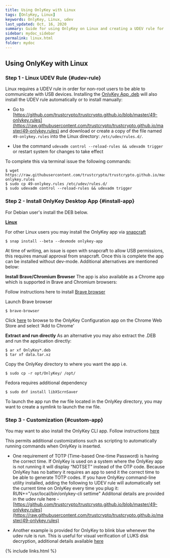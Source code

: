 ```yaml
---
title: Using OnlyKey with Linux
tags: [OnlyKey, Linux]
keywords: OnlyKey, Linux, udev
last_updated: Oct, 16, 2020
summary: Guide for using OnlyKey on Linux and creating a UDEV rule for OnlyKey.
sidebar: mydoc_sidebar
permalink: linux.html
folder: mydoc
---
```



## Using OnlyKey with Linux

### Step 1 - Linux UDEV Rule {#udev-rule}

Linux requires a UDEV rule in order for non-root users to be able to communicate with USB devices. Installing the [OnlyKey App .deb](https://github.com/trustcrypto/OnlyKey-App/releases/download/v5.3.3/OnlyKey_5.3.3_amd64.deb) will also install the UDEV rule automatically or to install manually:

- Go to [https://github.com/trustcrypto/trustcrypto.github.io/blob/master/49-onlykey.rules](https://raw.githubusercontent.com/trustcrypto/trustcrypto.github.io/master/49-onlykey.rules) and download or create a copy of the file named `49-onlykey.rules` into the Linux directory: `/etc/udev/rules.d/`.

- Use the command `udevadm control --reload-rules && udevadm trigger` or restart system for changes to take effect

To complete this via terminal issue the following commands:

```
$ wget https://raw.githubusercontent.com/trustcrypto/trustcrypto.github.io/master/49-onlykey.rules
$ sudo cp 49-onlykey.rules /etc/udev/rules.d/
$ sudo udevadm control --reload-rules && udevadm trigger
```

### Step 2 - Install OnlyKey Desktop App {#install-app}

For Debian user's install the DEB below.

[<i class="fa fa-linux fa-2x"></i> **Linux**](https://github.com/trustcrypto/OnlyKey-App/releases/download/v5.3.3/OnlyKey_5.3.3_amd64.deb)

For other Linux users you may install the OnlyKey app via [snapcraft](https://snapcraft.io/onlykey-app)

```
$ snap install --beta --devmode onlykey-app
```

At time of writing, an issue is open with snapcraft to allow USB permissions, this requires manual approval from snapcraft. Once this is complete the app can be installed without dev-mode. Additional alternatives are mentioned below:

**Install Brave/Chromium Browser**
The app is also available as a Chrome app which is supported in Brave and Chromium browsers:

Follow instructions here to install [Brave browser](https://brave-browser.readthedocs.io/en/latest/installing-brave.html#linux)

Launch Brave browser

```
$ brave-browser
```

Click [here](https://chrome.google.com/webstore/detail/onlykey-configuration/adafilbceehejjehoccladhbkgbjmica) to browse to the OnlyKey Configuration app on the Chrome Web Store and select 'Add to Chrome'

**Extract and run directly**
As an alternative you may also extract the .DEB and run the application directly:

```
$ ar xf OnlyKey*.deb
$ tar xf data.tar.xz
```

Copy the OnlyKey directory to where you want the app i.e.

```
$ sudo cp -r opt/OnlyKey/ /opt/
```

Fedora requires additional dependency

```
$ sudo dnf install libXScrnSaver
```

To launch the app run the nw file located in the OnlyKey directory, you may want to create a symlink to launch the nw file.

### Step 3 - Customization {#custom-app}

You may want to also install the OnlyKey CLI app. Follow instructions [here](https://docs.crp.to/command-line.html)

This permits additional customizations such as scripting to automatically running commands when OnlyKey is inserted.

- One requirement of TOTP (Time-based One-time Password) is having the correct time. If OnlyKey is used on a system where the OnlyKey app is not running it will display “NOTSET” instead of the OTP code. Because OnlyKey has no battery it requires an app to send it the correct time to be able to generate TOTP codes. If you have OnlyKey command-line utility installed, adding the following to UDEV rule will automatically set the current time on OnlyKey every time you plug it: RUN+="/usr/local/bin/onlykey-cli settime"
Additonal details are provided in the udev rule here - [https://github.com/trustcrypto/trustcrypto.github.io/blob/master/49-onlykey.rules](https://raw.githubusercontent.com/trustcrypto/trustcrypto.github.io/master/49-onlykey.rules)

- Another example is provided for OnlyKey to blink blue whenever the udev rule is run. This is useful for visual verification of LUKS disk decryption, additional details available [here](https://docs.crp.to/full-disk-encryption.html)


{% include links.html %}
